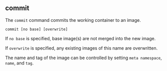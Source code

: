 ## commit

The `commit` command commits the working container to an image.

```
commit [no base] [overwrite]
```

If `no base` is specified, base image(s) are not merged into the new image.

If `overwrite` is specified, any existing images of this name are overwritten.

The name and tag of the image can be controlled by setting `meta namespace`, `name`, and `tag`.
